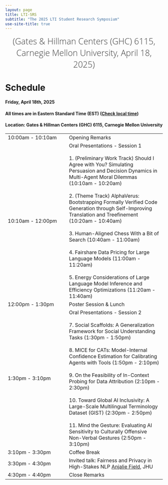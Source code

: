 ```yaml
---
layout: page
title: LTI-SRS
subtitle: "The 2025 LTI Student Research Symposium"
use-site-title: true
---
```

<div class="venue" style="font-size: 27px; display: block; font-family: 'Open Sans', 'Helvetica Neue', Helvetica, Arial, sans-serif; font-weight: 300; color: #404040; text-align: center;">
  (Gates & Hillman Centers (GHC) 6115, Carnegie Mellon University, April 18, 2025)
</div>

# Schedule

#### Friday, April 18th, 2025
#### All times are in Eastern Standard Time (EST) ([Check local time](https://www.google.com/search?q=time+for+local+pittsburgh))


#### Location: Gates & Hillman Centers (GHC) 6115, Carnegie Mellon University

<div class="container">
  <div class="row">
    <table class="table">
      <tr>
        <td style="width: 180px;">10:00am - 10:10am</td>
        <td>Opening Remarks</td>
      </tr>
      <tr>
        <td style="width: 180px;">10:10am - 12:00pm</td>
        <td>Oral Presentations - Session 1<br><br>
          1. (Preliminary Work Track) Should I Agree with You? Simulating Persuasion and Decision Dynamics in Multi-Agent Moral Dilemmas (10:10am - 10:20am)<br><br>
          2. (Theme Track) AlphaVerus: Bootstrapping Formally Verified Code Generation through Self-Improving Translation and Treefinement (10:20am - 10:40am)<br><br>
          3. Human-Aligned Chess With a Bit of Search (10:40am - 11:00am)<br><br>
          4. Fairshare Data Pricing for Large Language Models (11:00am - 11:20am)<br><br>
          5. Energy Considerations of Large Language Model Inference and Efficiency Optimizations (11:20am - 11:40am)
        </td>
      </tr>
      <tr>
        <td style="width: 180px;">12:00pm - 1:30pm</td>
        <td>Poster Session & Lunch</td>
      </tr>
      <tr>
        <td style="width: 180px;">1:30pm - 3:10pm</td>
        <td>Oral Presentations - Session 2<br><br>
          7. Social Scaffolds: A Generalization Framework for Social Understanding Tasks (1:30pm - 1:50pm)<br><br>
          8. MICE for CATs: Model-Internal Confidence Estimation for Calibrating Agents with Tools (1:50pm - 2:10pm)<br><br>
          9. On the Feasibility of In-Context Probing for Data Attribution (2:10pm - 2:30pm)<br><br>
          10. Toward Global AI Inclusivity: A Large-Scale Multilingual Terminology Dataset (GIST) (2:30pm - 2:50pm)<br><br>
          11. Mind the Gesture: Evaluating AI Sensitivity to Culturally Offensive Non-Verbal Gestures (2:50pm - 3:10pm)
        </td>
      </tr>
      <tr>
        <td style="width: 180px;">3:10pm - 3:30pm</td>
        <td>Coffee Break</td>
      </tr>
      <tr>
        <td style="width: 180px;">3:30pm - 4:30pm</td>
        <td>Invited talk: Fairness and Privacy in High-Stakes NLP <a href="https://anjalief.github.io/">Anjalie Field</a>, JHU</td>
      </tr>
      <tr>
        <td style="width: 180px;">4:30pm - 4:40pm</td>
        <td>Close Remarks</td>
      </tr>
    </table>
  </div>
</div>
